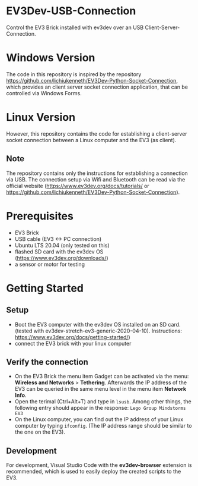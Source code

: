 # EV3Dev-USB-Connection
Control the EV3 Brick installed with ev3dev over an USB Client-Server-Connection.

# Windows Version
The code in this repository is inspired by the repository https://github.com/lichiukenneth/EV3Dev-Python-Socket-Connection, which provides an client server socket connection application, that can be controlled via Windows Forms. 

# Linux Version
However, this repository contains the code for establishing a client-server socket connection between a Linux computer and the EV3 (as client).

## Note 
The repository contains only the instructions for establishing a connection via USB. The connection setup via Wifi and Bluetooth can be read via the official website (https://www.ev3dev.org/docs/tutorials/ or https://github.com/lichiukenneth/EV3Dev-Python-Socket-Connection). 

# Prerequisites

* EV3 Brick
* USB cable (EV3 <-> PC connection)
* Ubuntu LTS 20.04 (only tested on this)
* flashed SD card with the ev3dev OS (https://www.ev3dev.org/downloads/)
* a sensor or motor for testing 

# Getting Started 

## Setup 

* Boot the EV3 computer with the ev3dev OS installed on an SD card. (tested with ev3dev-stretch-ev3-generic-2020-04-10).
Instructions: https://www.ev3dev.org/docs/getting-started/)
* connect the EV3 brick with your linux computer

## Verify the connection

* On the EV3 Brick the menu item Gadget can be activated via the menu: **Wireless and Networks** > **Tethering**. 
Afterwards the IP address of the EV3 can be queried in the same menu level in the menu item **Network Info**.  
* Open the terimal (Ctrl+Alt+T) and type in `lsusb`. Among other things, the following entry should appear in the response: `Lego Group Mindstorms EV3`
* On the Linux computer, you can find out the IP address of your Linux computer by typing `ifconfig`. (The IP address range should be similar to the one on the EV3). 

## Development 

For development, Visual Studio Code with the **ev3dev-browser** extension is recommended, which is used to easily deploy the created scripts to the EV3.

